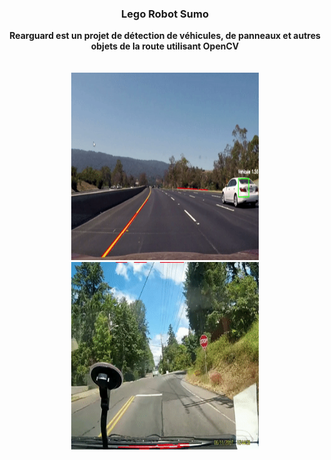 
<h3 align="center">Lego Robot Sumo</h3>

<p align="center">
    <b>Rearguard est un projet de détection de véhicules, de panneaux et autres objets de la route utilisant OpenCV</b><br>
  <br><br>
    <img src="gif1.gif" alt="Vidéo sur l'autoroute" style="width:300px;height:300px;"><img src="gif2.gif" alt="Vidéo du tracker" style="width:300px;height:300px;">
</p>
